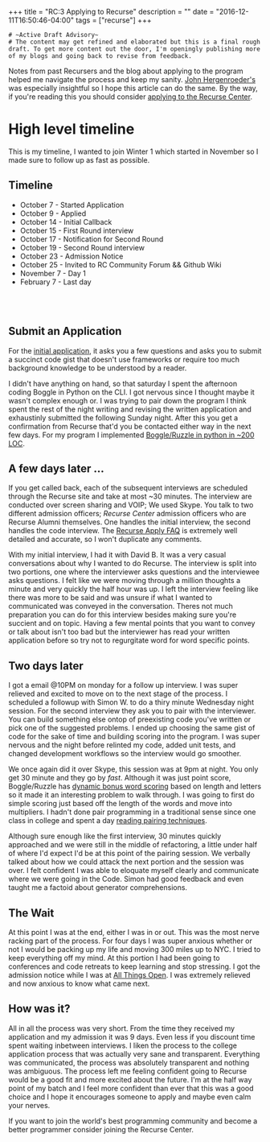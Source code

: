 +++
title = "RC:3 Applying to Recurse"
description = ""
date = "2016-12-11T16:50:46-04:00"
tags = ["recurse"]
+++



```
# ~Active Draft Advisory~
# The content may get refined and elaborated but this is a final rough draft. To get more content out the door, I'm openingly publishing more of my blogs and going back to revise from feedback.
```


Notes from past Recursers and the blog about applying to the program helped me navigate the process and keep my sanity. [John Hergenroeder's](http://dev.jdherg.com/posts/2015/07/20/the-recurse-center-a-qa-for-past-me/) was especially insightful so I hope this article can do the same. By the way, if you're reading this you should consider [applying to the Recurse Center](https://www.recurse.com/apply/retreat).

High level timeline
===

This is my timeline, I wanted to join Winter 1 which started in November so I made sure to follow up as fast as possible.

Timeline
---
- October 7  - Started Application
- October 9  - Applied
- October 14 - Initial Callback
- October 15 - First Round interview
- October 17 - Notification for Second Round
- October 19 - Second Round interview
- October 23 - Admission Notice
- October 25 - Invited to RC Community Forum && Github Wiki
- November 7 - Day 1
- February 7 - Last day
<br/>
<br/>

Submit an Application
---
For the [initial application](https://www.recurse.com/apply/retreat), it asks you a few questions and asks you to submit a succinct code gist that doesn't use frameworks or require too much background knowledge to be understood by a reader.

I didn't have anything on hand, so that saturday I spent the afternoon coding Boggle in Python on the CLI.
I got nervous since I thought maybe it wasn't complex enough or. I was trying to pair down the program
I think spent the rest of the night writing and revising the written application and exhaustinly submitted the following Sunday night. After this you get a confirmation from Recurse that'd you be contacted either way in the next few days. For my program I implemented [Boggle/Ruzzle in python in ~200 LOC](https://gist.github.com/stanzheng/d41bd3cada14c3b6310f33f0793e4ec2).

A few days later ...
---

If you get called back, each of the subsequent interviews are scheduled through the Recurse site and take at most ~30 minutes. The interview are conducted over screen sharing and VOIP; We used Skype. You talk to two different admission officers; _Recurse Center_ admission officers who are Recurse Alumni themselves. One handles the initial interview, the second handles the code interview. The [Recurse Apply FAQ](https://www.recurse.com/faq) is extremely well detailed and accurate, so I won't duplicate any comments.

With my initial interview, I had it with David B. It was a very casual conversations about why I wanted to do Recurse. The interview is split into two portions, one where the interviewer asks questions and the interviewee asks questions. I felt like we were moving through a million thoughts a minute and very quickly the half hour was up. I left the interview feeling like there was more to be said and was unsure if what I wanted to communicated was conveyed in the conversation. Theres not much preparation you can do for this interview besides making sure you're succient and on topic. Having a few mental points that you want to convey or talk about isn't too bad but the interviewer has read your written application before so try not to regurgitate word for word specific points.

Two days later
---
I got a email @10PM on monday for a follow up interview. I was super relieved and excited to move on to the next stage of the process. I scheduled a followup with Simon W. to do a thiry minute Wednesday night session. For the second interview they ask you to pair with the interviewer. You can build something else ontop of preexisting code you've written or pick one of the suggested problems. I ended up choosing the same gist of code for the sake of time and building scoring into the program. I was super nervous and the night before relinted my code, added unit tests, and changed development workflows so the interview would go smoother.

We once again did it over Skype, this session was at 9pm at night. You only get 30 minute and they go by *fast*. Although it was just point score, Boggle/Ruzzle has [dynamic bonus word scoring](http://ruzzleonline.net/ruzzle-tips-to-improve-your-ruzzle-score/) based on length and letters so it made it an interesting problem to walk through. I was going to first do simple scoring just based off the length of the words and move into multipliers. I hadn't done pair programming in a traditional sense since one class in college and spent a day [reading pairing techniques](https://www.google.com/search?q=pair+programming+tips).


Although sure enough like the first interview, 30 minutes quickly approached and we were still in the middle of refactoring, a little under half of where I'd expect I'd be at this point of the pairing session. We verbally talked about how we could attack the next portion and the session was over.
I felt confident I was able to eloquate myself clearly and communicate where we were going in the Code. Simon had good feedback and even taught me a factoid about generator comprehensions.

The Wait
---
At this point I was at the end, either I was in or out. This was the most nerve racking part of the process. For four days I was super anxious whether or not I would be packing up my life and moving 300 miles up to NYC. I tried to keep everything off my mind. At this portion I had been going to conferences and code retreats to keep learning and stop stressing. I got the admission notice while I was at [All Things Open](post/all-things-open/). I was extremely relieved and now anxious to know what came next.


How was it?
---
All in all the process was very short. From the time they received my application and my admission it was 9 days. Even less if you discount time spent waiting inbetween interviews. I liken the process to the college application process that was actually very sane and transparent. Everything was communicated, the process was absolutely transparent and nothing was ambiguous. The process left me feeling confident going to Recurse would be a good fit and more excited about the future. I'm at the half way point of my batch and I feel more confident than ever that this was a good choice and I hope it encourages someone to apply and maybe even calm your nerves.

If you want to join the world's best programming community and become a better programmer consider joining the Recurse Center.




